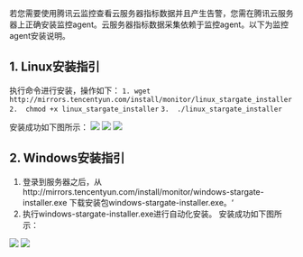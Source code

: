 若您需要使用腾讯云监控查看云服务器指标数据并且产生告警，您需在腾讯云服务器上正确安装监控agent。云服务器指标数据采集依赖于监控agent。以下为监控agent安装说明。

## 1. Linux安装指引
执行命令进行安装，操作如下：
`1. wget http://mirrors.tencentyun.com/install/monitor/linux_stargate_installer`
`2.  chmod +x linux_stargate_installer`
`3.  ./linux_stargate_installer`

安装成功如下图所示：
![](//mccdn.qcloud.com/img568a75015695c.png)
![](//mccdn.qcloud.com/img568a750882880.png)
![](//mccdn.qcloud.com/img568a751592aea.png)

## 2. Windows安装指引
1) 登录到服务器之后，从http://mirrors.tencentyun.com/install/monitor/windows-stargate-installer.exe 下载安装包windows-stargate-installer.exe。‘
2) 执行windows-stargate-installer.exe进行自动化安装。
安装成功如下图所示：

![](//mccdn.qcloud.com/img568a758c4c308.png)
![](//mccdn.qcloud.com/img568a75948c917.png)